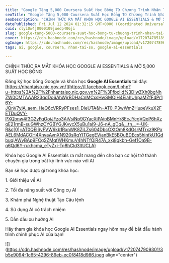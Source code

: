 ```yaml
---
title: "Google Tặng 5,000 Coursera Suất Học Bổng Từ Chương Trình Nhân Tài Số"
seoTitle: "Google Tặng 5,000 Coursera Suất Học Bổng Từ Chương Trình Nhân Tài Số"
seoDescription: "CHÍNH THỨC RA MẮT KHÓA HỌC GOOGLE AI ESSENTIALS & MỞ 5,000 SUẤT HỌC BỔNG"
datePublished: Fri Jul 12 2024 01:32:15 GMT+0000 (Coordinated Universal Time)
cuid: clyi0w4j0000109juedp406ji
slug: google-tang-5000-coursera-suat-hoc-bong-tu-chuong-trinh-nhan-tai-so
cover: https://cdn.hashnode.com/res/hashnode/image/upload/v1720747851890/a5b714e7-b179-41b9-90e9-51ff550e589f.jpeg
ogImage: https://cdn.hashnode.com/res/hashnode/image/upload/v1720747896646/d1e8fba5-bb09-4ab4-b5c7-a614a58b8623.jpeg
tags: ai, google, coursera, nhan-tai-so, google-ai-essentials

---
```


CHÍNH THỨC RA MẮT KHÓA HỌC GOOGLE AI ESSENTIALS & MỞ 5,000 SUẤT HỌC BỔNG

Đăng ký học bổng Google và khóa học **Google AI Essentials** tại đây: [https://nhantaiso.nic.gov.vn/](https://l.facebook.com/l.php?u=https%3A%2F%2Fnhantaiso.nic.gov.vn%2F%3Ffbclid%3DIwZXh0bgNhZW0CMTAAAR23qdDo6AhWjrBDHaCnMCxsHwSMOIH4EjahUhpaMZfF4Pr16Y-JQnV7yjA_aem_HeQ6cVRRyPFses1_DleUTA&h=AT0_P3wWmZHupeVkuX2FETDuQVY-PXQbnw4f3G2yFqOoiJFzo3AjVsiNp9GYacXiPAipBMnHr8EcJYcgVQoP6hXzqE21rmB-suGWhzCYGBYGJKvycX5uBu1aI9-J6-nA_gDq&__tn__=-UK-R&c[0]=AT0QEI6yFVW6kb1RxnWK8ZiLZs604DbcOXtOm8KdGsrMTrxz9KPxAEL6MdACOH4XnvaAvnXN920sRqYITGegEVianBkE5BOuBDEcs5hinfkU1GdbuqiAWyBAp9FCgSZMqfWHKmuV4hNTfQiR47A_xxj8gkbh-Gef1Oa9B-q6Qd6Y-rukhcma_eTyZxj-Tq8hCld3ltUCLA)

Khóa học Google AI Essentials ra mắt mang đến cho bạn cơ hội trở thành chuyên gia trong bất kỳ lĩnh vực nào với AI

Bạn sẽ học được gì trong khóa học:

1\. Giới thiệu về AI

2\. Tối đa năng suất với Công cụ AI

3\. Khám phá Nghệ thuật Tạo Câu lệnh

4\. Sử dụng AI có trách nhiệm

5\. Dẫn đầu xu hướng AI

Hãy tham gia khóa học Google AI Essentials ngay hôm nay để bắt đầu hành trình chinh phục AI của bạn!

![](https://cdn.hashnode.com/res/hashnode/image/upload/v1720747909301/3b5e9094-1c65-4296-89eb-ec0f8418d986.jpeg align="center")